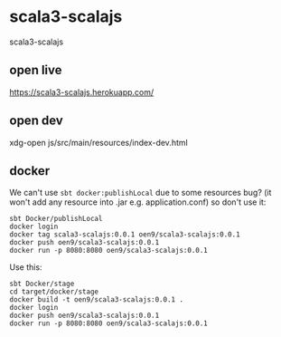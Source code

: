 # scala3-scalajs
scala3-scalajs

## open live
https://scala3-scalajs.herokuapp.com/

## open dev
xdg-open js/src/main/resources/index-dev.html

## docker
We can't use `sbt docker:publishLocal` due to some resources bug? (it won't add any resource into .jar e.g. application.conf) so don't use it:
```
sbt Docker/publishLocal
docker login
docker tag scala3-scalajs:0.0.1 oen9/scala3-scalajs:0.0.1
docker push oen9/scala3-scalajs:0.0.1
docker run -p 8080:8080 oen9/scala3-scalajs:0.0.1
```
Use this:
```
sbt Docker/stage
cd target/docker/stage
docker build -t oen9/scala3-scalajs:0.0.1 .
docker login
docker push oen9/scala3-scalajs:0.0.1
docker run -p 8080:8080 oen9/scala3-scalajs:0.0.1
```
